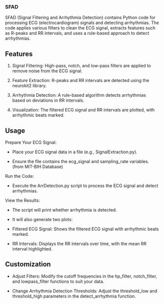 ### SFAD
SFAD (Signal Filtering and Arrhythmia Detection) contains Python code for processing ECG (electrocardiogram) signals and detecting arrhythmias. The code applies various filters to clean the ECG signal, extracts features such as R-peaks and RR intervals, and uses a rule-based approach to detect arrhythmias. 

## Features
1. Signal Filtering: High-pass, notch, and low-pass filters are applied to remove noise from the ECG signal.

2. Feature Extraction: R-peaks and RR intervals are detected using the neurokit2 library.

3. Arrhythmia Detection: A rule-based algorithm detects arrhythmias based on deviations in RR intervals.

4. Visualization: The filtered ECG signal and RR intervals are plotted, with arrhythmic beats marked.

## Usage
Prepare Your ECG Signal:

- Place your ECG signal data in a file (e.g., SignalExtraction.py).

- Ensure the file contains the ecg_signal and sampling_rate variables. (from MIT-BIH Database)

Run the Code:

- Execute the ArrDetection.py script to process the ECG signal and detect arrhythmias.

View the Results:

- The script will print whether arrhythmia is detected.

- It will also generate two plots:

- Filtered ECG Signal: Shows the filtered ECG signal with arrhythmic beats marked.

- RR Intervals: Displays the RR intervals over time, with the mean RR interval highlighted.

## Customization
- Adjust Filters: Modify the cutoff frequencies in the hp_filter, notch_filter, and lowpass_filter functions to suit your data.

- Change Arrhythmia Detection Thresholds: Adjust the threshold_low and threshold_high parameters in the detect_arrhythmia function.


   





